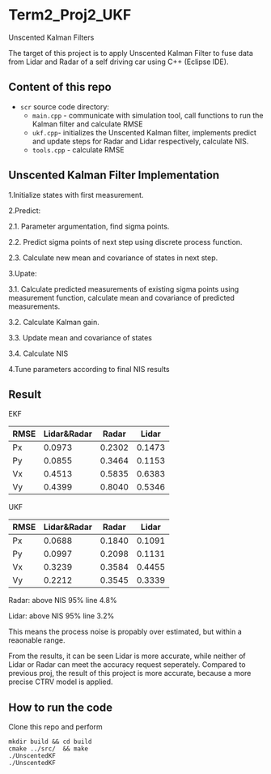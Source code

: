 # Term2_Proj2_UKF
Unscented Kalman Filters

The target of this project is to apply Unscented Kalman Filter to fuse data from Lidar and Radar of a self driving car using C++ (Eclipse IDE).

## Content of this repo
- `scr` source code directory:
  - `main.cpp` - communicate with simulation tool, call functions to run the Kalman filter and calculate RMSE
  - `ukf.cpp`- initializes the Unscented Kalman filter, implements predict and update steps for Radar and Lidar respectively,   calculate NIS. 
  - `tools.cpp` - calculate RMSE

## Unscented Kalman Filter Implementation

1.Initialize states with first measurement.

2.Predict:

  2.1. Parameter argumentation, find sigma points.
  
  2.2. Predict sigma points of next step using discrete process function.
  
  2.3. Calculate new mean and covariance of states in next step.
  
3.Upate:

  3.1. Calculate predicted measurements of existing sigma points using measurement function, 
  calculate mean and covariance of predicted measurements.
  
  3.2. Calculate Kalman gain.
  
  3.3. Update mean and covariance of states
  
  3.4. Calculate NIS
  
4.Tune parameters according to final NIS results


## Result

EKF

|RMSE |Lidar&Radar  |Radar      |Lidar  |
| --- | --- |--- |--- |
|Px   |0.0973       |0.2302     |0.1473 |
|Py   |0.0855       |0.3464     |0.1153 |
|Vx   |0.4513       |0.5835     |0.6383 |
|Vy   |0.4399       |0.8040     |0.5346 |


UKF

|RMSE |Lidar&Radar  |Radar      |Lidar  |
| --- | --- |--- |--- |
|Px   |0.0688       |0.1840     |0.1091 |
|Py   |0.0997       |0.2098     |0.1131 |
|Vx   |0.3239       |0.3584     |0.4455 |
|Vy   |0.2212       |0.3545     |0.3339 |

Radar: above NIS 95% line        4.8%

Lidar: above NIS 95% line        3.2%

This means the process noise is propably over estimated, but within a reaonable range.

From the results, it can be seen Lidar is more accurate, while neither of Lidar or Radar can meet the accuracy request seperately. Compared to previous proj, the result of this project is more accurate, because a more precise CTRV model is applied. 


## How to run the code
Clone this repo and perform
```
mkdir build && cd build
cmake ../src/  && make
./UnscentedKF 
./UnscentedKF 
```




